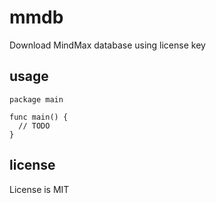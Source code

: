 # mmdb

Download MindMax database using license key

## usage

```golang
package main

func main() {
  // TODO
}
```

## license

License is MIT
